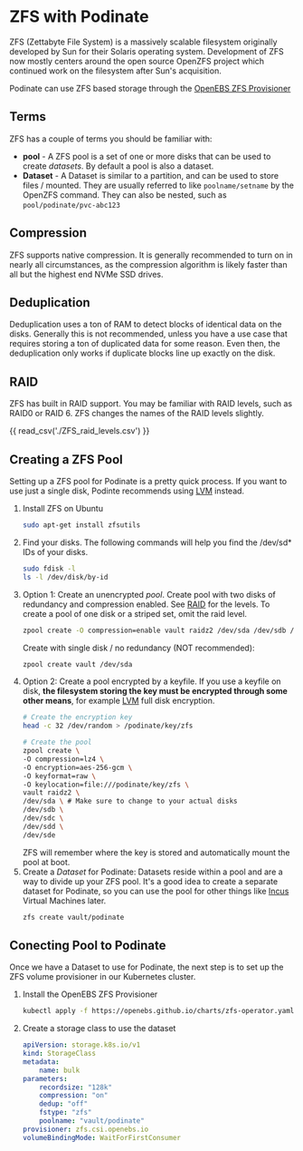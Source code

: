 # ZFS with Podinate
ZFS (Zettabyte File System) is a massively scalable filesystem originally developed by Sun for their Solaris operating system. Development of ZFS now mostly centers around the open source OpenZFS project which continued work on the filesystem after Sun's acquisition. 

Podinate can use ZFS based storage through the [OpenEBS ZFS Provisioner](https://github.com/openebs/zfs-localpv)

## Terms
ZFS has a couple of terms you should be familiar with: 

- **pool** - A ZFS pool is a set of one or more disks that can be used to create *datasets*. By default a pool is also a dataset. 
- **Dataset** - A Dataset is similar to a partition, and can be used to store files / mounted. They are usually referred to like `poolname/setname` by the OpenZFS command. They can also be nested, such as `pool/podinate/pvc-abc123`

## Compression
ZFS supports native compression. It is generally recommended to turn on in nearly all circumstances, as the compression algorithm is likely faster than all but the highest end NVMe SSD drives. 

## Deduplication
Deduplication uses a ton of RAM to detect blocks of identical data on the disks. Generally this is not recommended, unless you have a use case that requires storing a ton of duplicated data for some reason. Even then, the deduplication only works if duplicate blocks line up exactly on the disk. 

## RAID
ZFS has built in RAID support. You may be familiar with RAID levels, such as RAID0 or RAID 6. ZFS changes the names of the RAID levels slightly. 

{{ read_csv('./ZFS_raid_levels.csv') }}

## Creating a ZFS Pool
Setting up a ZFS pool for Podinate is a pretty quick process. If you want to use just a single disk, Podinte recommends using [LVM](../lvm) instead.

1. Install ZFS on Ubuntu
    ```bash
    sudo apt-get install zfsutils
    ```
1. Find your disks. The following commands will help you find the /dev/sd* IDs of your disks. 
    ```bash
    sudo fdisk -l 
    ls -l /dev/disk/by-id
    ```
1. Option 1: Create an unencrypted *pool*. 
    Create pool with two disks of redundancy and compression enabled. See [RAID](#raid) for the levels. To create a pool of one disk or a striped set, omit the raid level. 
    ```bash
    zpool create -O compression=enable vault raidz2 /dev/sda /dev/sdb /dev/sdc /dev/sdd /dev/sde 
    ```
    Create with single disk / no redundancy (NOT recommended):
    ```bash
    zpool create vault /dev/sda
    ```
1. Option 2: Create a pool encrypted by a keyfile. 
    If you use a keyfile on disk, **the filesystem storing the key must be encrypted through some other means**, for example [LVM](../lvm#encryption) full disk encryption. 
    ```bash
    # Create the encryption key
    head -c 32 /dev/random > /podinate/key/zfs

    # Create the pool 
    zpool create \
    -O compression=lz4 \
    -O encryption=aes-256-gcm \
    -O keyformat=raw \
    -O keylocation=file:///podinate/key/zfs \
    vault raidz2 \
    /dev/sda \ # Make sure to change to your actual disks
    /dev/sdb \
    /dev/sdc \
    /dev/sdd \
    /dev/sde 
    ```
    ZFS will remember where the key is stored and automatically mount the pool at boot. 
1. Create a *Dataset* for Podinate:
    Datasets reside within a pool and are a way to divide up your ZFS pool. It's a good idea to create a separate dataset for Podinate, so you can use the pool for other things like [Incus](../../software/incus) Virtual Machines later.
    ```bash
    zfs create vault/podinate 
    ```

## Conecting Pool to Podinate 
Once we have a Dataset to use for Podinate, the next step is to set up the ZFS volume provisioner in our Kubernetes cluster.

1. Install the OpenEBS ZFS Provisioner
    ```bash
    kubectl apply -f https://openebs.github.io/charts/zfs-operator.yaml
    ```

1. Create a storage class to use the dataset
    ```yaml
    apiVersion: storage.k8s.io/v1
    kind: StorageClass
    metadata:
        name: bulk
    parameters:
        recordsize: "128k"
        compression: "on"
        dedup: "off"
        fstype: "zfs"
        poolname: "vault/podinate"
    provisioner: zfs.csi.openebs.io
    volumeBindingMode: WaitForFirstConsumer
    ```
